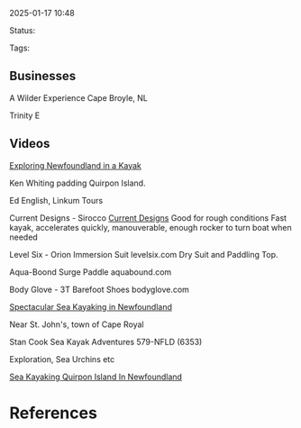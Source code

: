 2025-01-17 10:48

Status:

Tags:

## Businesses

A Wilder Experience
Cape Broyle, NL

Trinity E

## Videos

[Exploring Newfoundland in a Kayak](https://www.youtube.com/watch?v=6LnrsxfU3aA)

Ken Whiting padding Quirpon Island.

Ed English, Linkum Tours

Current Designs - Sirocco [Current Designs](https://cdkayak.com)
Good for rough conditions
Fast kayak, accelerates quickly, manouverable, enough rocker to turn boat when needed

Level Six - Orion Immersion Suit levelsix.com
Dry Suit and Paddling Top.

Aqua-Boond Surge Paddle aquabound.com

Body Glove - 3T Barefoot Shoes bodyglove.com

[Spectacular Sea Kayaking in Newfoundland](https://www.youtube.com/watch?v=MlOpwrIGX44)

Near St. John's, town of Cape Royal

Stan Cook Sea Kayak Adventures 579-NFLD (6353)

Exploration, Sea Urchins etc

[Sea Kayaking Quirpon Island In Newfoundland](https://www.youtube.com/watch?v=-oXDGgy84lk)

[](https://www.youtube.com/watch?v=d8Xl7kPA-5k)


# References
